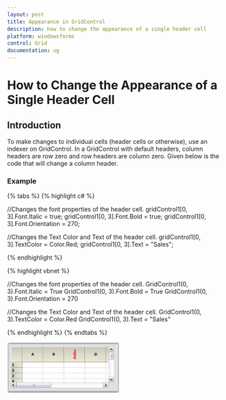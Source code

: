 ```yaml
---
layout: post
title: Appearance in GridControl
description: how to change the appearance of a single header cell
platform: windowsforms
control: Grid
documentation: ug
---
```


# How to Change the Appearance of a Single Header Cell

## Introduction

To make changes to individual cells (header cells or otherwise), use an indexer on GridControl. In a GridControl with default headers, column headers are row zero and row headers are column zero. Given below is the code that will change a column header.

### Example


{% tabs %}
{% highlight c# %}

//Changes the font properties of the header cell.
gridControl1[0, 3].Font.Italic = true; 
gridControl1[0, 3].Font.Bold = true; 
gridControl1[0, 3].Font.Orientation = 270;

//Changes the Text Color and Text of the header cell. 
gridControl1[0, 3].TextColor = Color.Red; 
gridControl1[0, 3].Text = "Sales";

{% endhighlight  %}

{% highlight vbnet %}

//Changes the font properties of the header cell.
GridControl1(0, 3).Font.Italic = True
GridControl1(0, 3).Font.Bold = True
GridControl1(0, 3).Font.Orientation = 270

//Changes the Text Color and Text of the header cell.
GridControl1(0, 3).TextColor = Color.Red
GridControl1(0, 3).Text = "Sales"

{% endhighlight  %}
{% endtabs %}

![](How-to-Change-the-Appearance-of-a-Single-Header-Ce_images/How-to-Change-the-Appearance-of-a-Single-Header-Ce_img1.jpeg)



